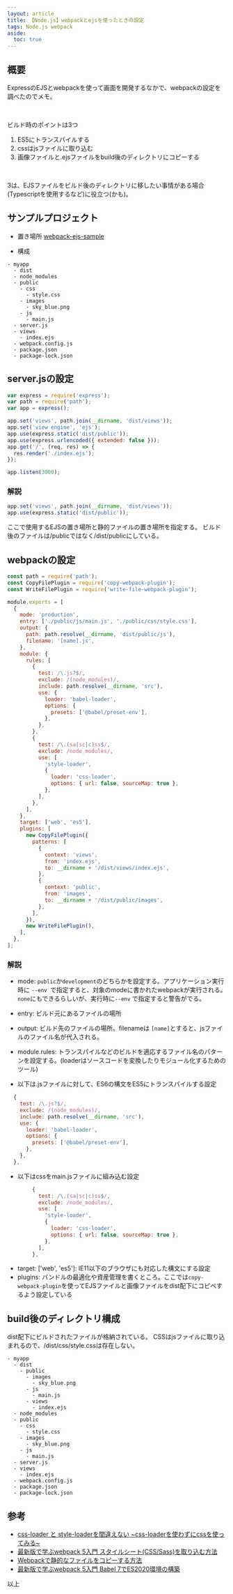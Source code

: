 ```yaml
---
layout: article
title: 【Node.js】webpackとejsを使ったときの設定
tags: Node.js webpack
aside:
  toc: true
---
```


## 概要
ExpressのEJSとwebpackを使って画面を開発するなかで、webpackの設定を調べたのでメモ。

<br />

ビルド時のポイントは3つ
1. ES5にトランスパイルする
2. cssはjsファイルに取り込む
3. 画像ファイルと.ejsファイルをbuild後のディレクトリにコピーする

<br />


3は、EJSファイルをビルド後のディレクトリに移したい事情がある場合(Typescriptを使用するなど)に役立つ(かも)。

## サンプルプロジェクト
- 置き場所
[webpack-ejs-sample](https://github.com/hinahinako/webpack-ejs-sample)

- 構成

```
- myapp
  - dist
  - node_modules
  - public
    - css
      - style.css
    - images
      - sky_blue.png
    - js
      - main.js
  - server.js
  - views
    - index.ejs
  - webpack.config.js
  - package.json
  - package-lock.json
```

## server.jsの設定

```js
var express = require('express');
var path = require('path');
var app = express();

app.set('views', path.join(__dirname, 'dist/views'));
app.set('view engine', 'ejs');
app.use(express.static('dist/public'));
app.use(express.urlencoded({ extended: false }));
app.get('/', (req, res) => {
  res.render('./index.ejs');
});

app.listen(3000);
```

### 解説

```js
app.set('views', path.join(__dirname, 'dist/views'));
app.use(express.static('dist/public'));
```
ここで使用するEJSの置き場所と静的ファイルの置き場所を指定する。
ビルド後のファイルは/publicではなく/dist/publicにしている。

## webpackの設定

```js
const path = require('path');
const CopyFilePlugin = require('copy-webpack-plugin');
const WriteFilePlugin = require('write-file-webpack-plugin');

module.exports = [
  {
    mode: 'production',
    entry: ['./public/js/main.js', './public/css/style.css'],
    output: {
      path: path.resolve(__dirname, 'dist/public/js'),
      filename: '[name].js',
    },
    module: {
      rules: [
        {
          test: /\.js?$/,
          exclude: /(node_modules)/,
          include: path.resolve(__dirname, 'src'),
          use: {
            loader: 'babel-loader',
            options: {
              presets: ['@babel/preset-env'],
            },
          },
        },
        {
          test: /\.(sa|sc|c)ss$/,
          exclude: /node_modules/,
          use: [
            'style-loader',
            {
              loader: 'css-loader',
              options: { url: false, sourceMap: true },
            },
          ],
        },
      ],
    },
    target: ['web', 'es5'],
    plugins: [
      new CopyFilePlugin({
        patterns: [
          {
            context: 'views',
            from: 'index.ejs',
            to: __dirname + '/dist/views/index.ejs',
          },
          {
            context: 'public',
            from: 'images',
            to: __dirname + '/dist/public/images',
          },
        ],
      }),
      new WriteFilePlugin(),
    ],
  },
];

```


### 解説

- mode: `public`か`development`のどちらかを設定する。アプリケーション実行時に `--env `で指定すると、対象のmodeに書かれたwebpackが実行される。 `none`にもできるらしいが、実行時に`--env` で指定すると警告がでる。

- entry: ビルド元にあるファイルの場所
- output: ビルド先のファイルの場所。filenameは `[name]`とすると、jsファイルのファイル名が代入される。
- module.rules: トランスパイルなどのビルドを適応するファイル名のパターンを設定する。(loaderはソースコードを変換したりモジュール化するためのツール)
- 以下は.jsファイルに対して、ES6の構文をES5にトランスパイルする設定

```js
  {
    test: /\.js?$/,
    exclude: /(node_modules)/,
    include: path.resolve(__dirname, 'src'),
    use: {
      loader: 'babel-loader',
      options: {
        presets: ['@babel/preset-env'],
      },
    },
  },
```
- 以下はcssをmain.jsファイルに組み込む設定

```js
        {
          test: /\.(sa|sc|c)ss$/,
          exclude: /node_modules/,
          use: [
            'style-loader',
            {
              loader: 'css-loader',
              options: { url: false, sourceMap: true },
            },
          ],
        },
```

- target: ['web', 'es5']: IE11以下のブラウザにも対応した構文にする設定
- plugins: バンドルの最適化や資産管理を書くところ。ここでは`copy-webpack-plugin`を使ってEJSファイルと画像ファイルをdist配下にコピペするよう設定している


## build後のディレクトリ構成
dist配下にビルドされたファイルが格納されている。
CSSはjsファイルに取り込まれるので、/dist/css/style.cssは存在しない。

```
- myapp
  - dist
    - public
      - images
        - sky_blue.png
      - js
        - main.js
      - views
        - index.ejs
  - node_modules
  - public
    - css
      - style.css
    - images
      - sky_blue.png
    - js
      - main.js
  - server.js
  - views
    - index.ejs
  - webpack.config.js
  - package.json
  - package-lock.json
```

## 参考

- [css-loader と style-loaderを間違えない ~css-loaderを使わずにcssを使ってみる~](https://blog.ojisan.io/css-loader-style-loader)
- [最新版で学ぶwebpack 5入門 スタイルシート(CSS/Sass)を取り込む方法](https://ics.media/entry/17376/)
- [Webpackで静的なファイルをコピーする方法](https://www.kalium.net/image/2019/10/30/webpack%E3%81%A7%E9%9D%99%E7%9A%84%E3%81%AA%E3%83%95%E3%82%A1%E3%82%A4%E3%83%AB%E3%82%92%E3%82%B3%E3%83%94%E3%83%BC%E3%81%99%E3%82%8B%E6%96%B9%E6%B3%95/)
- [最新版で学ぶwebpack 5入門 Babel 7でES2020環境の構築](https://ics.media/entry/16028/)

以上

